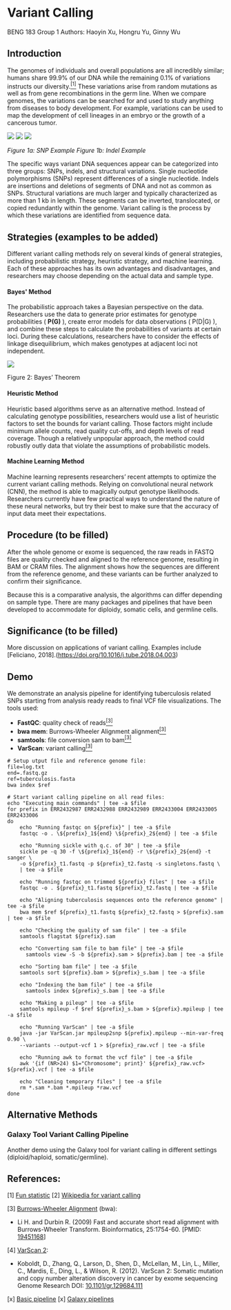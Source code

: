 # Variant Calling
BENG 183 Group 1
Authors: Haoyin Xu, Hongru Yu, Ginny Wu

## Introduction
The genomes of individuals and overall populations are all incredibly similar; humans share 99.9% of our DNA while the remaining 0.1% of variations instructs our diversity.[<sup>[1]</sup>](https://www.genome.gov/17516714/2006-release-about-whole-genome-association-studies) These variations arise from random mutations as well as from gene recombinations in the germ line. When we compare genomes, the variations can be searched for and used to study anything from diseases to body development. For example, variations can be used to map the development of cell lineages in an embryo or the growth of a cancerous tumor.

![](https://lh5.googleusercontent.com/qMHGyWK7bNoCyqGRVV26Wtn3c60NBndyTrE3GFUSI86Ze0PsbXD8XKLZBBpOk7zvzDxvtSG8eWYidlEQ0syJ7mmAbpVd9jVrESjktlQoSNNX3O1nTTY6gOZp5i91JzzKv1LurWI_)
<img src="https://github.com/g8wu/beng183/Image.png">
![](https://lh5.googleusercontent.com/A8RiVY5lFSStGaDh0rTB6NDrBZ_jmontaecz8IaWyXUo9EnxMki4mcylBvYgkBzmyo_-dYeqigTDneC0KVMjtkpggb9m6BnmggUqjQAG3xIYOb6Et0O5ZClYXaGv0NMzdks3VvtC)

*Figure 1a: SNP Example*
*Figure 1b: Indel Example*

  
The specific ways variant DNA sequences appear can be categorized into three groups: SNPs, indels, and structural variations. Single nucleotide polymorphisms (SNPs) represent differences of a single nucleotide. Indels are insertions and deletions of segments of DNA and not as common as SNPs. Structural variations are much larger and typically characterized as more than 1 kb in length. These segments can be inverted, translocated, or copied redundantly within the genome. Variant calling is the process by which these variations are identified from sequence data.

## Strategies (examples to be added)

Different variant calling methods rely on several kinds of general strategies, including probabilistic strategy, heuristic strategy, and machine learning. Each of these approaches has its own advantages and disadvantages, and researchers may choose depending on the actual data and sample type.
#### Bayes' Method
The probabilistic approach takes a Bayesian perspective on the data. Researchers use the data to generate prior estimates for genotype probabilities ( **P(G)** ), create error models for data observations ( P(D|G) ), and combine these steps to calculate the probabilities of variants at certain loci. During these calculations, researchers have to consider the effects of linkage disequilibrium, which makes genotypes at adjacent loci not independent.

![](https://lh3.googleusercontent.com/QHvwDhbFs47V-HfDZGuk91MfAfKusgexNQ_HP4MQHkrJgZcjkd2MowWURpBWBmd5fGqsT1BRxssBPCJ4jZqXeGDTxTrvrR2eHLUZp9NdJMHy7bbFQS4IR3NYUWPiSFYZi2NIyNHz)

Figure 2: Bayes’ Theorem
<br>

#### Heuristic Method
Heuristic based algorithms serve as an alternative method. Instead of calculating genotype possibilities, researchers would use a list of heuristic factors to set the bounds for variant calling. Those factors might include minimum allele counts, read quality cut-offs, and depth levels of read coverage. Though a relatively unpopular approach, the method could robustly outly data that violate the assumptions of probabilistic models.

#### Machine Learning Method
Machine learning represents researchers’ recent attempts to optimize the current variant calling methods. Relying on convolutional neural network (CNN), the method is able to magically output genotype likelihoods. Researchers currently have few practical ways to understand the nature of these neural networks, but try their best to make sure that the accuracy of input data meet their expectations.

## Procedure (to be filled)
After the whole genome or exome is sequenced, the raw reads in FASTQ files are quality checked and aligned to the reference genome, resulting in BAM or CRAM files. The alignment shows how the sequences are different from the reference genome, and these variants can be further analyzed to confirm their significance.

Because this is a comparative analysis, the algorithms can differ depending on sample type. There are many packages and pipelines that have been developed to accommodate for diploidy, somatic cells, and germline cells.

## Significance (to be filled)
More discussion on applications of variant calling. Examples include [Feliciano, 2018].(https://doi.org/10.1016/j.tube.2018.04.003)

## Demo
We demonstrate an analysis pipeline for identifying tuberculosis related SNPs starting from analysis ready reads to final VCF file visualizations. The tools used:
*  **FastQC**: quality check of reads[<sup>[3]</sup>](http://www.ncbi.nlm.nih.gov/pubmed/19451168)
* **bwa mem**: Burrows-Wheeler Alignment alignment[<sup>[3]</sup>](http://www.ncbi.nlm.nih.gov/pubmed/19451168)
* **samtools**: file conversion sam to bam[<sup>[3]</sup>](http://samtools.sourceforge.net)
* **VarScan**: variant calling[<sup>[3]</sup>](http://dkoboldt.github.io/varscan/)
```
# Setup utput file and reference genome file:
file=log.txt
end=.fastq.gz
ref=tuberculosis.fasta
bwa index $ref

# Start variant calling pipeline on all read files:
echo "Executing main commands" | tee -a $file
for prefix in ERR2432987 ERR2432988 ERR2432989 ERR2433004 ERR2433005 ERR2433006
do
	echo "Running fastqc on ${prefix}" | tee -a $file
	fastqc -o . \${prefix}_1${end} \${prefix}_2${end} | tee -a $file

	echo "Running sickle with q.c. of 30" | tee -a $file
	sickle pe -q 30 -f \${prefix}_1${end} -r \${prefix}_2${end} -t sanger \
	-o ${prefix}_t1.fastq -p ${prefix}_t2.fastq -s singletons.fastq \
	| tee -a $file

	echo "Running fastqc on trimmed ${prefix} files" | tee -a $file
	fastqc -o . ${prefix}_t1.fastq ${prefix}_t2.fastq | tee -a $file
	  
	echo "Aligning tuberculosis sequences onto the reference genome" | tee -a $file
	bwa mem $ref ${prefix}_t1.fastq ${prefix}_t2.fastq > ${prefix}.sam | tee -a $file

	echo "Checking the quality of sam file" | tee -a $file
	samtools flagstat ${prefix}.sam

	echo "Converting sam file to bam file" | tee -a $file
	  samtools view -S -b ${prefix}.sam > ${prefix}.bam | tee -a $file

	echo "Sorting bam file" | tee -a $file
	samtools sort ${prefix}.bam > ${prefix}_s.bam | tee -a $file

	echo "Indexing the bam file" | tee -a $file
	  samtools index ${prefix}_s.bam | tee -a $file

	echo "Making a pileup" | tee -a $file
	samtools mpileup -f $ref ${prefix}_s.bam > ${prefix}.mpileup | tee -a $file

	echo "Running VarScan" | tee -a $file
	java -jar VarScan.jar mpileup2snp ${prefix}.mpileup --min-var-freq 0.90 \
	--variants --output-vcf 1 > ${prefix}_raw.vcf | tee -a $file

	echo "Running awk to format the vcf file" | tee -a $file
	awk '{if (NR>24) $1="Chromosome"; print}' ${prefix}_raw.vcf> ${prefix}.vcf | tee -a $file

	echo "Cleaning temporary files" | tee -a $file
	rm *.sam *.bam *.mpileup *raw.vcf
done
```

## Alternative Methods
### Galaxy Tool Variant Calling Pipeline
Another demo using the Galaxy tool for variant calling in different settings (diploid/haploid, somatic/germline).


  

## References:
[1] [Fun statistic](https://www.genome.gov/17516714/2006-release-about-whole-genome-association-studies)
[2] [Wikipedia for variant calling](https://en.wikipedia.org/wiki/SNV_calling_from_NGS_data)

[3] [Burrows-Wheeler Alignment](https://github.com/lh3/bwa) (bwa):
* Li H. and Durbin R. (2009) Fast and accurate short read alignment with Burrows-Wheeler Transform. Bioinformatics, 25:1754-60. [PMID:  [19451168](http://www.ncbi.nlm.nih.gov/pubmed/19451168)]

[4] [VarScan 2](http://dkoboldt.github.io/varscan/):
* Koboldt, D., Zhang, Q., Larson, D., Shen, D., McLellan, M., Lin, L., Miller, C., Mardis, E., Ding, L., & Wilson, R. (2012). VarScan 2: Somatic mutation and copy number alteration discovery in cancer by exome sequencing  Genome Research  DOI:  [10.1101/gr.129684.111](http://dx.doi.org/10.1101/gr.129684.111)  

[x] [Basic pipeline](https://datacarpentry.org/wrangling-genomics/04-variant_calling/index.html)
[x] [Galaxy pipelines](https://galaxyproject.github.io/training-material/topics/variant-analysis/)





<!--stackedit_data:
eyJoaXN0b3J5IjpbLTE2NjEwODQzNzEsLTYwNDU2MTE0MiwxNz
czMDU1NzA0LC0yMTk5NDIwMjEsLTUxNDM5NjYzNSwtODUwNDEw
NzM2LDE2MjA4NzMyMjYsLTQ1NDMxMzY0M119
-->